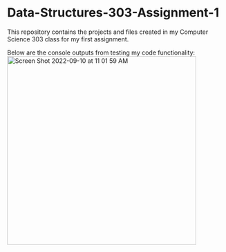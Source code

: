 # Data-Structures-303-Assignment-1
This repository contains the projects and files created in my Computer Science 303 class for my first assignment.

Below are the console outputs from testing my code functionality:
<img width="437" alt="Screen Shot 2022-09-10 at 11 01 59 AM" src="https://user-images.githubusercontent.com/98775923/189491985-f530565e-0565-4360-a478-37d6385e28d6.png">


